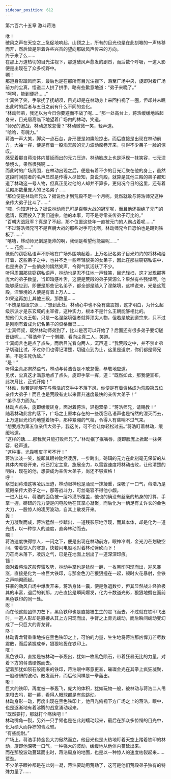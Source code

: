 ```yaml
---
sidebar_position: 612
---
```

 第六百六十五章 激斗蒋浩


咻！  
破风之声在天空之上急促地响起，山顶之上，所有的目光也是在此刻唰的一声转移而开，然后皆是带着许些兴奋的望向那破风声传来的方向。  
终于来了么……  
在那上万道热切的目光注视下，那道破风声愈发的剧烈，而后数个呼吸，一道人影便是出现在了众多视野中。  
唰！  
那道身影踏风而来，最后也是在那所有目光注视下，落至广场中央，旋即对着广场前方的尘真，悟道二人拱了拱手，略有些歉意地道：“弟子来晚了。”  
“呵呵，能到便好……”  
尘真笑了笑，手掌抚了抚胡须，目光却是在林动身上来回扫视了一圈，但却并未瞧出此时的后者与五日之前有什么不同的变化。  
“林动师弟，我还以为今日你要避而不战了呢……”那一处高台上，蒋浩缓缓地站起身来，目光居高临下地望着广场内的林动，笑道。  
“师兄的邀战，林动怎敢怠慢？”林动微微一笑，轻声道。  
“哈哈，有魄力。”  
蒋浩一声大笑，脚尖一点石台，身形便是如鹰般掠出，而后直接是出现在林动前方，大袖一挥，便是有着一股滔天般的元力波动席卷开来，引得不少弟子一脸的惊叹。  
感受着那自蒋浩体内蔓延而出的元力压迫，林动脸庞上也是浮现一抹笑容，七元涅槃境么，果然很强啊……  
而此时的广场周围，在林动出现之后，便是有着不少的目光汇聚在他的身上，虽然这段时间前者的名声显然是传得人尽皆知，莫说荒殿，就算是其他三殿的弟子都知道了林动这一号人物，但真正见过他的人却并不算多，更何况今日的这里，还有着荒殿那数量庞大的记名弟子……  
“那位便是林动师兄么？据说他才到荒殿不足一个月呢，竟然就敢与蒋浩师兄这种亲传大弟子比斗了……”  
“嘁，你知道什么？据说林动师兄可是百朝大战的冠军呢，而且他还拒绝了元门的邀请，反而投入了我们道宗，他的本事，可不是寻常亲传弟子可比的。”  
“百朝大战冠军？真是了不起，那个位置这些年一直被元门的人霸占着呢……”  
“不过蒋浩师兄可不是百朝大战的那些对手可比啊，林动师兄今日恐怕也是踢到铁板了……”  
“嘻嘻，林动师兄倒是挺帅的啊，我倒是希望他能赢呢……”  
“……花痴……”  
低低的窃窃私语声不断地在广场外围响起着，上万名记名弟子目光灼灼的将林动给盯着，这些弟子之中，也并不乏一些年轻貌美的女弟子，因此在那些窃窃私语中，也是夹杂了一些俏皮的嫣然笑声，令得气氛活跃了不少。  
听得周围那些窃窃私语声，林动也是忍不住地一声轻笑，目光轻扫，这才发现那等庞大的弟子数量，当即暗感咋舌，这便是荒殿的弟子资源么？果然有些强悍啊，他能够感应到，即便是那些记名弟子，都全部是踏入了涅槃境，这样说来，光是这荒殿，涅槃境的人便是有着上万人……  
如果这再加上其他三殿，那数量……  
“不愧是超级宗派……”想到此处，林动心中也不免有些震撼，这才明白，为什么超级宗派才是东玄域的主宰者，这种实力，根本不是什么王朝能够相比的。  
想他们大炎王朝，只是一名涅槃境强者就算顶尖人物，但若是放到道宗来，只不过是刚刚有着成为记名弟子的资格而已……  
“尘真师叔，既然林动师弟到了，比斗是否可以开始了？后面还有很多弟子要切磋晋级呢……”蒋浩伸了一个懒腰，看向尘真二人，笑道。  
尘真闻言也是点了点头，而后目光看向两人，沉声道：“我荒殿之中，并不禁止弟子切磋比试，不过你们也得记清楚，切磋点到为止，这里是道宗，你们都是师兄弟，不是生死仇敌。”  
“是！”  
听得尘真那肃然语气，林动与蒋浩皆是不敢怠慢，恭敬地应道。  
见状，尘真这才满意地点了点头，旋即手掌一挥，道：“既然如此，那我便宣布，此次月比，正式开始！”  
“林动，你若是能够在与蒋浩的交手中不落下风，你便是有着资格成为荒殿第五位亲传大弟子！而且也是荒殿有史以来晋升速度最快的亲传大弟子！”  
“弟子尽力而为。”  
林动点点头，旋即缓缓转身，面对着蒋浩，轻抱双拳：“蒋浩师兄，请赐教！”  
随着林动此言的落下，广场之上原本存在的一些窃窃私语声也是悄然的湮灭而去，上万道目光灼灼地望着场中，那种紧绷的气氛，令得人有些喘不过气来。  
“想要成为第五位亲传大弟子，我这关，可不会让你轻松过去。”蒋浩盯着林动，缓缓地道。  
“这样的话……那我就只能打败师兄了。”林动抿了抿嘴唇，旋即脸庞上掀起一抹笑容，轻声道。  
“这种事，光靠嘴皮子可不行！”  
蒋浩淡淡一笑，旋即其眼神陡然凌厉，一步跨出，磅礴的元力在此刻毫无保留的从其体内席卷开来，他已打定主意，施展全力，以雷霆速度将林动击败，让他清楚的明白，现在的他，想要成为亲传大弟子，尚还不够资格！  
呼！  
察觉到蒋浩这等凌厉压迫，林动眼神也是涌现一抹凝重，深吸了一口气，蒋浩乃是荒殿亲传大弟子之一，那等战斗力，可丝毫容不得他小觑。  
一进入比斗，蒋浩的面色被一层冷漠所覆盖，他也的确没有丝毫的热身的打算，手掌一握，磅礴的元力便是闪电般地在其掌心凝聚，而后化为一柄足有丈许长的金色大刀，一股惊人的凌厉波动，自其上散发开来。  
轰！  
大刀凝聚而成，蒋浩猛然一步踏出，一道残影原地浮现，而其本体，却是化为一道光线，以一种惊人的速度，直奔林动而去。  
唰！  
蒋浩速度快得惊人，一闪之下，便是出现在林动前方，眼神冷冽，金光刀芒划破空间，带着惊人的寒意，快若闪电般地对着林动劈砍而下！  
刀芒尚未落下，凌厉之气，已是在地面上划出了一道深深印痕。  
铛！  
面对着蒋浩这般奔雷攻势，林动手掌也是猛然一翻，一枚黑印闪现而出，迎风暴涨，直接是化为一枚巨大铁印，与那金色刀芒狠狠撞在一起，顿时火花暴射，金铁之声响彻而起。  
狂暴的劲风自场中爆发开来，蒋浩身体一震，便是急退数步，但其显然战斗经验极其的丰富，退后的刹那，刀芒直接是瞬间爆发，化为十数道光影，狠狠地劈在面前黑色铁印的同一处。  
嘭！  
而在他这般凶悍刀芒下，黑色铁印也是直接被生生的震飞而去，不过就在铁印飞出时，一道人影却是直接从其上方闪现而出，手臂之上青光蠕动，而后瞬间蠕动变幻成了一只巨大的青龙臂。  
咚！  
林动青龙臂重重地按在黑色铁印之上，可怕的力量，生生地将蒋浩那凶悍刀芒尽数震散，而后紧握成拳，狠狠地轰在铁印上。  
哐！  
黑色铁印，直接是被林动一拳轰出，犹如一枚黑色陨石，带着狂暴无比的力量，对着下方的蒋浩硬憾而去。  
望着那犹如陨石般而来的铁印，蒋浩眼中寒意更甚，璀璨金光在其拳上疯狂凝聚，一股磅礴的波动，散发而开，而后他同样是一拳轰出。  
嘭！  
巨大的铁印，再度被一拳轰飞，庞大的体积，犹如玩物一般，被林动与蒋浩二人甩来甩去吗，那一幕，看得人眼球都是有些跳动。  
林动身形一动，再度出现在黑色铁印上，他目光俯视下方广场之上的蒋浩，眼中，也是逐渐地有着沸腾的战意涌动起来。  
“既然要打，那就打个痛快吧！”  
林动嘴角一裂，另外一只手臂也是在此刻蠕动起来，最后在那众多惊愕的目光中，化为硕大而狰狞的青龙臂。  
“有些能耐。”  
广场上，蒋浩手持金色大刀傲然而立，他目光也是火热地盯着天空上踏着铁印的林动，旋即他深吸一口气，一种强大的波动，缓缓地从他体内蔓延出来。  
而在那股波动蔓延而出时，蒋浩周身的地面，也是以一种惊人的速度枯裂起来……  
荒劲。  
不少弟子眼神都是在此刻一凝，蒋浩要动用荒劲了，这可是他们荒殿弟子独有的特殊力量了……  
  
  
